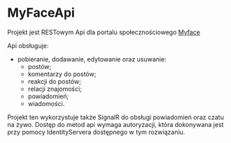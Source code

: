 # MyFaceApi
Projekt jest RESTowym Api dla portalu społecznościowego [Myface](https://github.com/JacDev/MyFaceClient)

Api obsługuje:
- pobieranie, dodawanie, edytowanie oraz usuwanie:
  - postów;
  - komentarzy do postów;
  - reakcji do postów;
  - relacji znajomości;
  - powiadomień;
  - wiadomości.

Projekt ten wykorzystuje także SignalR do obsługi powiadomień oraz czatu na żywo.
Dostęp do metod api wymaga autoryzacji, która dokonywana jest przy pomocy IdentityServera dostępnego w tym rozwiązaniu.
